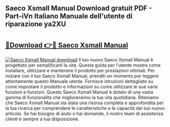 ## Saeco Xsmall Manual Download gratuit PDF - Part-iVn Italiano Manuale dell'utente di riparazione ya2XU

# <h2><a href="http://dffrqni.blite.top/?on=Saeco+Xsmall+Manual">🔗Download 👉🔴 Saeco Xsmall Manual</a></h2>

[![Saeco Xsmall Manual download](https://i.imgur.com/lujVjoI.png)](http://dffrqni.blite.top/?on=Saeco+Xsmall+Manual)
Il tuo nuovo Saeco Xsmall Manual è progettato per semplificarti la vita. Questa guida per l'utente mostra come installare, utilizzare e mantenere il prodotto per prestazioni ottimali. Per iniziare con il tuo Saeco Xsmall Manual, prenditi un momento per leggere attentamente questo Manuale utente. Fornisce istruzioni dettagliate su come impostare il prodotto e informazioni su come utilizzare le sue varie funzioni e funzioni. Questo Saeco Xsmall Manual è dotato di una vasta gamma di funzionalità che miglioreranno la tua vita quotidiana. Riteniamo che Saeco Xsmall Manual sia stata una risorsa completa e approfondita per la tua ricerca per comprendere le caratteristiche e le capacità del tuo nuovo articolo. Se hai bisogno di aiuto o hai domande, il nostro team di assistenza clienti è sempre a tua disposizione.
